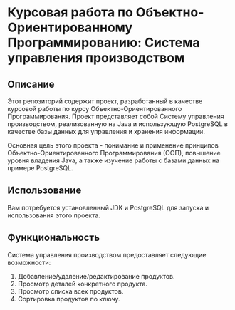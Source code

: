 # Курсовая работа по Объектно-Ориентированному Программированию: Система управления производством

## Описание

Этот репозиторий содержит проект, разработанный в качестве курсовой работы по курсу Объектно-Ориентированного Программирования. Проект представляет собой Систему управления производством, реализованную на Java и использующую PostgreSQL в качестве базы данных для управления и хранения информации.

Основная цель этого проекта - понимание и применение принципов Объектно-Ориентированного Программирования (ООП), повышение уровня владения Java, а также изучение работы с базами данных на примере PostgreSQL.

## Использование

Вам потребуется установленный JDK и PostgreSQL для запуска и использования этого проекта.

## Функциональность

Система управления производством предоставляет следующие возможности:

1. Добавление/удаление/редактирование продуктов.
2. Просмотр деталей конкретного продукта.
3. Просмотр списка всех продуктов.
4. Сортировка продуктов по ключу.
